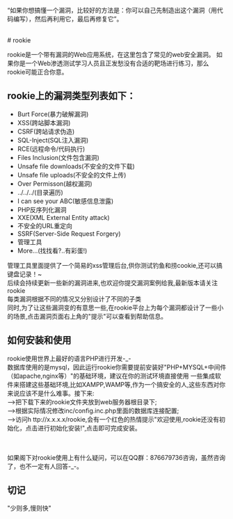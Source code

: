 
“如果你想搞懂一个漏洞，比较好的方法是：你可以自己先制造出这个漏洞（用代码编写），然后再利用它，最后再修复它”。

<br>
# rookie

rookie是一个带有漏洞的Web应用系统，在这里包含了常见的web安全漏洞。 如果你是一个Web渗透测试学习人员且正发愁没有合适的靶场进行练习，那么rookie可能正合你意。<br>

## rookie上的漏洞类型列表如下：<br>
* Burt Force(暴力破解漏洞)<br>
* XSS(跨站脚本漏洞)<br>
* CSRF(跨站请求伪造)<br>
* SQL-Inject(SQL注入漏洞)<br>
* RCE(远程命令/代码执行)<br>
* Files Inclusion(文件包含漏洞)<br>
* Unsafe file downloads(不安全的文件下载)<br>
* Unsafe file uploads(不安全的文件上传)<br>
* Over Permisson(越权漏洞)<br>
* ../../../(目录遍历)<br>
* I can see your ABC(敏感信息泄露)<br>
* PHP反序列化漏洞<br>
* XXE(XML External Entity attack)<br>
* 不安全的URL重定向<br>
* SSRF(Server-Side Request Forgery)<br>
* 管理工具<br>
* More...(找找看?..有彩蛋!)<br>

管理工具里面提供了一个简易的xss管理后台,供你测试钓鱼和捞cookie,还可以搞键盘记录！~<br>
后续会持续更新一些新的漏洞进来,也欢迎你提交漏洞案例给我,最新版本请关注rookie<br>
每类漏洞根据不同的情况又分别设计了不同的子类<br>
同时,为了让这些漏洞变的有意思一些,在rookie平台上为每个漏洞都设计了一些小的场景,点击漏洞页面右上角的"提示"可以查看到帮助信息。<br>


## 如何安装和使用
rookie使用世界上最好的语言PHP进行开发-_-<br>
数据库使用的是mysql，因此运行rookie你需要提前安装好"PHP+MYSQL+中间件（如apache,nginx等）"的基础环境，建议在你的测试环境直接使用 一些集成软件来搭建这些基础环境,比如XAMPP,WAMP等,作为一个搞安全的人,这些东西对你来说应该不是什么难事。接下来:<br>
-->把下载下来的rookie文件夹放到web服务器根目录下;<br>
-->根据实际情况修改inc/config.inc.php里面的数据库连接配置;<br>
-->访问h ttp://x.x.x.x/rookie,会有一个红色的热情提示"欢迎使用,rookie还没有初始化，点击进行初始化安装!",点击即可完成安装。<br>
<br>
<br>

如果阁下对rookie使用上有什么疑问，可以在QQ群：876679736咨询，虽然咨询了，也不一定有人回答-_-。



## 切记

"少则多,慢则快"







